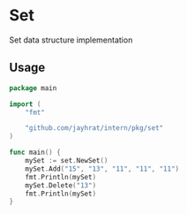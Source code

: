# Set

Set data structure implementation

## Usage

```go
package main

import (
	"fmt"

	"github.com/jayhrat/intern/pkg/set"
)

func main() {
	mySet := set.NewSet()
	mySet.Add("15", "13", "11", "11", "11")
	fmt.Println(mySet)
	mySet.Delete("13")
	fmt.Println(mySet)
}
```
